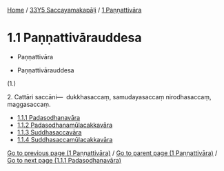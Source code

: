 
[Home](/) / [33Y5 Saccayamakapāḷi](...md) / [1 Paṇṇattivāra](../33Y5/1.md)

# 1.1 Paṇṇattivārauddesa

* Paṇṇattivāra

* Paṇṇattivārauddesa

(1.)

2\. Cattāri saccāni—  dukkhasaccaṃ, samudayasaccaṃ nirodhasaccaṃ, maggasaccaṃ.

* [1.1.1 Padasodhanavāra](1.1/1.1.1.md)
* [1.1.2 Padasodhanamūlacakkavāra](1.1/1.1.2.md)
* [1.1.3 Suddhasaccavāra](1.1/1.1.3.md)
* [1.1.4 Suddhasaccamūlacakkavāra](1.1/1.1.4.md)

[Go to previous page (1 Paṇṇattivāra)](../33Y5/1.md) / [Go to parent page (1 Paṇṇattivāra)](../33Y5/1.md) / [Go to next page (1.1.1 Padasodhanavāra)](1.1/1.1.1.md)



